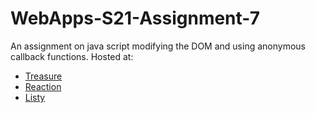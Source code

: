 # WebApps-S21-Assignment-7
An assignment on java script modifying the DOM and using anonymous callback functions.
Hosted at: <br>
* [Treasure](https://44-563-web-apps-s21.github.io/webapps-s21-assignment-7-giridhar196/treasure.html)
* [Reaction]( https://44-563-web-apps-s21.github.io/webapps-s21-assignment-7-giridhar196/reaction.html)
* [Listy]( https://44-563-web-apps-s21.github.io/webapps-s21-assignment-7-giridhar196/listy.html)